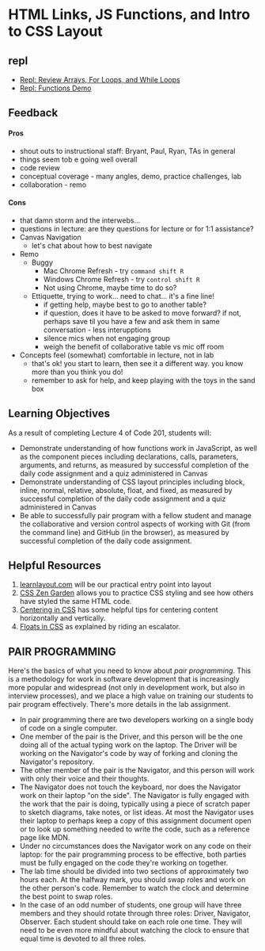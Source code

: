 # HTML Links, JS Functions, and Intro to CSS Layout

## repl 
- [Repl:  Review Arrays, For Loops,  and While Loops](https://repl.it/@rkgallaway/201n21-review-03-arrays-for-and-while-loops#index.js)
- [Repl:  Functions Demo](https://repl.it)

## Feedback

#### Pros

- shout outs to instructional staff:  Bryant, Paul, Ryan, TAs in general
- things seem tob e going well overall
- code review
- conceptual coverage - many angles, demo, practice challenges,  lab
- collaboration - remo

#### Cons

- that damn storm and the interwebs...
- questions in lecture:  are they questions for lecture or for 1:1 assistance?
- Canvas Navigation
  - let's chat about how to best navigate
- Remo 
  - Buggy 
    - Mac Chrome Refresh - try `command shift R`
    - Windows Chrome Refresh - try `control shift R`
    - Not using Chrome, maybe time to do so?
  - Ettiquette, trying to work...  need to chat...  it's a fine line!  
    - if getting help, maybe best to go to another table?
    - if question, does it have to be asked to move forward?  if not, perhaps save til you have a few and ask them in same conversation - less interupptions
    - silence mics when not engaging group
    - weigh the benefit of collaborative table vs mic off room
- Concepts feel (somewhat) comfortable in lecture, not in lab
  - that's ok!  you start to learn, then see it a different way.  you know more than you think you do!
  - remember to ask for help, and keep playing with the toys in the sand box

## Learning Objectives

As a result of completing Lecture 4 of Code 201, students will:

- Demonstrate understanding of how functions work in JavaScript, as well as the component pieces including declarations, calls, parameters, arguments, and returns, as measured by successful completion of the daily code assignment and a quiz administered in Canvas
- Demonstrate understanding of CSS layout principles including block, inline, normal, relative, absolute, float, and fixed, as measured by successful completion of the daily code assignment and a quiz administered in Canvas
- Be able to successfully pair program with a fellow student and manage the collaborative and version control aspects of working with Git (from the command line) and GitHub (in the browser), as measured by successful completion of the daily code assignment.

## Helpful Resources

1. [learnlayout.com](http://learnlayout.com) will be our practical entry point into layout
1. [CSS Zen Garden](http://www.csszengarden.com/) allows you to practice CSS styling and see how others have styled the same HTML code.
1. [Centering in CSS](https://css-tricks.com/centering-css-complete-guide/) has some helpful tips for centering content horizontally and vertically.
1. [Floats in CSS](https://medium.freecodecamp.org/css-floats-explained-by-riding-an-escalator-57fa55232333) as explained by riding an escalator.

## PAIR PROGRAMMING

Here's the basics of what you need to know about *pair programming*. This is a methodology for work in software development that is increasingly more popular and widespread (not only in development work, but also in interview processes), and we place a high value on training our students to pair program effectively. There's more details in the lab assignment.

- In pair programming there are two developers working on a single body of code on a single computer.
- One member of the pair is the Driver, and this person will be the one doing all of the actual typing work on the laptop. The Driver will be working on the Navigator's code by way of forking and cloning the Navigator's repository.
- The other member of the pair is the Navigator, and this person will work with only their voice and their thoughts.
- The Navigator does not touch the keyboard, nor does the Navigator work on their laptop "on the side". The Navigator is fully engaged with the work that the pair is doing, typically using a piece of scratch paper to sketch diagrams, take notes, or list ideas. At most the Navigator uses their laptop to perhaps keep a copy of this assignment document open or to look up something needed to write the code, such as a reference page like MDN.
- Under no circumstances does the Navigator work on any code on their laptop: for the pair programming process to be effective, both parties must be fully engaged on the code they're working on together.
- The lab time should be divided into two sections of approximately two hours each. At the halfway mark, you should swap roles and work on the other person's code. Remember to watch the clock and determine the best point to swap roles.
- In the case of an odd number of students, one group will have three members and they should rotate through three roles: Driver, Navigator, Observer. Each student should take on each role one time. They will need to be even more mindful about watching the clock to ensure that equal time is devoted to all three roles.
